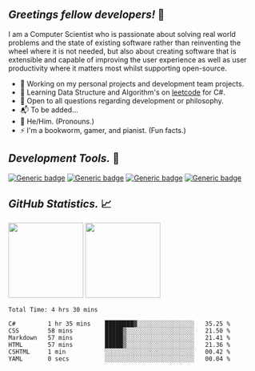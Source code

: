 *Greetings fellow developers!* 👋
---

I am a Computer Scientist who is passionate about solving real world problems and the state of existing software rather than reinventing the wheel where it is not needed, but also about creating software that is extensible and capable of improving the user experience as well as user productivity where it matters most whilst supporting open-source. 

* 🔭 Working on my personal projects and development team projects.
* 📓 Learning Data Structure and Algorithm's on [leetcode]() for C#.
* 💭 Open to all questions regarding development or philosophy.
* 📬 To be added...
* 🧑 He/Him. (Pronouns.)
* ⚡ I'm a bookworm, gamer, and pianist. (Fun facts.)


*Development Tools.* 🧰
---
[![Generic badge](https://img.shields.io/static/v1?label=.Net%20Core&message=v3.1&color=blueviolet&style=for-the-badge&logo=visual-studio&style=flat)](https://shields.io/) 
[![Generic badge](https://img.shields.io/static/v1?label=Microsoft%20365&message=2022%20&color=blueviolet&style=for-the-badge&logo=microsoft-office&style=flat)](https://shields.io/)
[![Generic badge](https://img.shields.io/static/v1?label=Visual%20Studio%20Code%20&message=stable%20&color=blueviolet&style=for-the-badge&logo=visualstudio&style=flat)](https://shields.io/)
[![Generic badge](https://img.shields.io/static/v1?label=Visual%20Studio&message=2022%20&color=blueviolet&style=for-the-badge&logo=visualstudio&style=flat)](https://shields.io/)


*GitHub Statistics.* 📈
---
<img height="150em" src="https://github-readme-stats.vercel.app/api?username=k4m3kku5u&show_icons=true&hide_border=true&&count_private=false&include_all_commits=true&hide_title=false" />
<img height="150em" src="https://github-readme-stats.vercel.app/api/top-langs/?username=k4m3kku5u&exclude_repo=KNN-Image-Classification&show_icons=true&hide_border=true&layout=compact&langs_count=10&hide_title=false"/>
<!--START_SECTION:waka-->

```text
Total Time: 4 hrs 30 mins

C#         1 hr 35 mins    ████████▓░░░░░░░░░░░░░░░░   35.25 %
CSS        58 mins         █████▒░░░░░░░░░░░░░░░░░░░   21.50 %
Markdown   57 mins         █████▒░░░░░░░░░░░░░░░░░░░   21.41 %
HTML       57 mins         █████▒░░░░░░░░░░░░░░░░░░░   21.36 %
CSHTML     1 min           ░░░░░░░░░░░░░░░░░░░░░░░░░   00.42 %
YAML       0 secs          ░░░░░░░░░░░░░░░░░░░░░░░░░   00.04 %
```

<!--END_SECTION:waka-->
